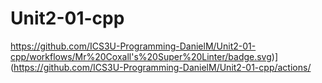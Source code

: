 # Unit2-01-cpp
https://github.com/ICS3U-Programming-DanielM/Unit2-01-cpp/workflows/Mr%20Coxall's%20Super%20Linter/badge.svg)](https://github.com/ICS3U-Programming-DanielM/Unit2-01-cpp/actions/

